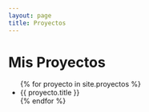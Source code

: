 ```yaml
---
layout: page
title: Proyectos
---
```


# Mis Proyectos

<ul>
  {% for proyecto in site.proyectos %}
    <li>{{ proyecto.title }}</li>
  {% endfor %}
</ul>
